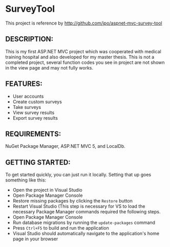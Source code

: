 # SurveyTool

This project is reference by http://github.com/jpo/aspnet-mvc-survey-tool

## DESCRIPTION:

This is my first ASP.NET MVC project which was cooperated with medical training hospital and also developed for my master thesis.
This is not a completed project, several function codes you see in project are not shown in the view page and may not fully works. 

## FEATURES:

* User accounts
* Create custom surveys
* Take surveys
* View survey results
* Export survey results

## REQUIREMENTS:

NuGet Package Manager, ASP.NET MVC 5, and LocalDb.

## GETTING STARTED:

To get started quickly, you can just run it locally. Setting that up goes something like this:

* Open the project in Visual Studio
* Open Package Manager Console
* Restore missing packages by clicking the ```Restore``` button
* Restart Visual Studio (This step is necessary for VS to load the necessary
  Package Manager commands required the following steps.
* Open Package Manager Console
* Run database migrations by running the ```update-packages``` command
* Press ```Ctrl+F5``` to build and run the application
* Visual Studio should automatically navigate to the application's home page in your browser

